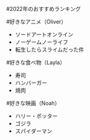 #2022年のおすすめランキング


#好きなアニメ（Oliver）
- ソードアートオンライン
- ノーゲームノーライフ
- 転生したらスライムだった件

#好きな食べ物（Layla）
- 寿司
- ハンバーガー
- 焼肉

#好きな映画（Noah）
- ハリー・ポッター
- ゴジラ
- スパイダーマン

